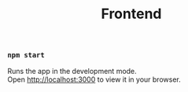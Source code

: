 <div align="center">
  <br />
  <br />
  <h1>Frontend</h3>
  <br />
</div>

### `npm start`

Runs the app in the development mode.\
Open [http://localhost:3000](http://localhost:3000) to view it in your browser.

